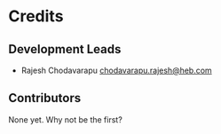 # Credits

## Development Leads

- Rajesh Chodavarapu  <chodavarapu.rajesh@heb.com>

## Contributors

None yet. Why not be the first?
